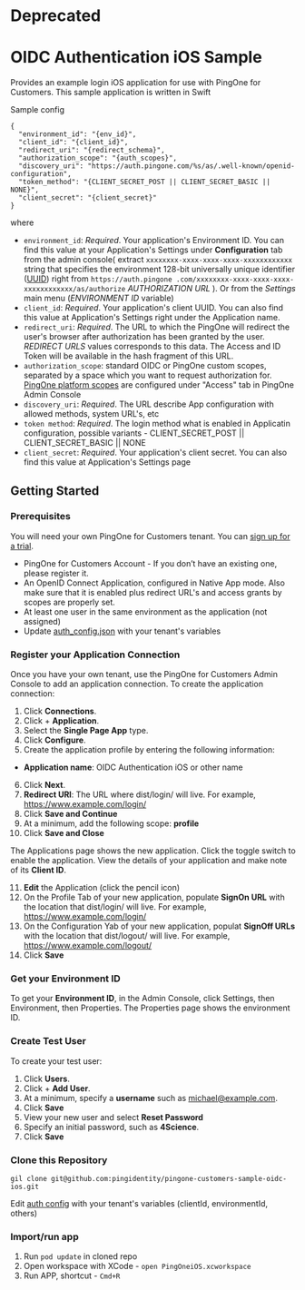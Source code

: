 # Deprecated

# OIDC Authentication iOS Sample
Provides an example login iOS  application for use with PingOne for Customers. This sample application is written in Swift

Sample config
```
{
  "environment_id": "{env_id}",
  "client_id": "{client_id}",
  "redirect_uri": "{redirect_schema}",
  "authorization_scope": "{auth_scopes}",
  "discovery_uri": "https://auth.pingone.com/%s/as/.well-known/openid-configuration",
  "token_method": "{CLIENT_SECRET_POST || CLIENT_SECRET_BASIC || NONE}",
  "client_secret": "{client_secret}"
}
```
where
- `environment_id`: *Required*. Your application's Environment ID. You can find this value at your Application's Settings under 
**Configuration** tab from the admin console( extract `xxxxxxxx-xxxx-xxxx-xxxx-xxxxxxxxxxxx` string that specifies the environment 128-bit universally unique identifier ([UUID](https://tools.ietf.org/html/rfc4122)) right from `https://auth.pingone
.com/xxxxxxxx-xxxx-xxxx-xxxx-xxxxxxxxxxxx/as/authorize` 
*AUTHORIZATION URL* ). Or from the *Settings* main menu (*ENVIRONMENT ID* variable)
- `client_id`: *Required*. Your application's client UUID. You can also find this value at Application's Settings right under the 
Application name.
- `redirect_uri`: *Required*. The URL to which the PingOne will redirect the user's browser after authorization has been granted by 
the user. *REDIRECT URLS* values corresponds to this data. The Access and ID Token will be available in the hash fragment of this URL.
- `authorization_scope`:  standard OIDC or PingOne custom scopes, separated by a space which you want to request authorization for.
 [PingOne platform scopes](https://apidocs.pingidentity.com/pingone/customer/v1/api/auth/p1-a_AccessServices/#PingOne-platform-scopes-and-endpoint-operations) 
 are configured under "Access" tab in PingOne Admin Console
 - `discovery_uri`: *Required*. The URL describe App configuration with allowed methods, system URL's, etc
 - `token method`: *Required*. The login method what is enabled in Applicatin configuration, possible variants - CLIENT_SECRET_POST || CLIENT_SECRET_BASIC || NONE
 - `client_secret`: *Required*. Your application's client secret. You can also find this value at Application's Settings page

## Getting Started

### Prerequisites

You will need your own PingOne for Customers tenant.  You can [sign up for a trial](https://developer.pingidentity.com/).

* PingOne for Customers Account - If you don’t have an existing one, please register it.
* An OpenID Connect Application, configured in Native App mode. Also make sure that it is enabled plus redirect URL's and access grants by scopes are properly set.
* At least one user in the same environment as the application (not assigned)
* Update [auth_config.json](https://github.com/pingidentity/pingone-customers-sample-oidc-ios/blob/master/app/src/main/res/raw/auth_config.json) with your tenant's variables


### Register your Application Connection

Once you have your own tenant, use the PingOne for Customers Admin Console to add an application connection. To create the application connection:

1. Click **Connections**.
2. Click + **Application**.
3. Select the **Single Page App** type.
4. Click **Configure**.
5. Create the application profile by entering the following information:
* **Application name**: OIDC Authentication iOS or other name
6. Click **Next**.
7. **Redirect URI**: The URL where dist/login/ will live.  For example, https://www.example.com/login/
8. Click **Save and Continue**
9. At a minimum, add the following scope: **profile**
10. Click **Save and Close**

The Applications page shows the new application.  Click the toggle switch to enable the application.  View the details of your application and make note of its **Client ID**.

11. **Edit** the Application (click the pencil icon)
12. On the Profile Tab of your new application, populate **SignOn URL** with the location that dist/login/ will live.  For example, https://www.example.com/login/
13. On the Configuration Yab of your new application, populat **SignOff URLs** with the location that dist/logout/ will live.  For example, https://www.example.com/logout/
14. Click **Save**

### Get your Environment ID

To get your **Environment ID**, in the Admin Console, click Settings, then Environment, then Properties. The Properties page shows the environment ID.

### Create Test User

To create your test user:

1. Click **Users**.
2. Click + **Add User**.
3. At a minimum, specify a **username** such as michael@example.com.
4. Click **Save**
5. View your new user and select **Reset Password**
6. Specify an initial password, such as **4Science**.
7. Click **Save**

### Clone this Repository
```
gil clone git@github.com:pingidentity/pingone-customers-sample-oidc-ios.git
```
Edit [auth config](https://github.com/pingidentity/pingone-customers-sample-oidc-ios/blob/master/auth_config.json) with your tenant's variables (clientId, environmentId, others)

### Import/run app

1. Run `pod update` in cloned repo
2. Open workspace with XCode - `open PingOneiOS.xcworkspace ` 
3. Run APP, shortcut - `Cmd+R`

